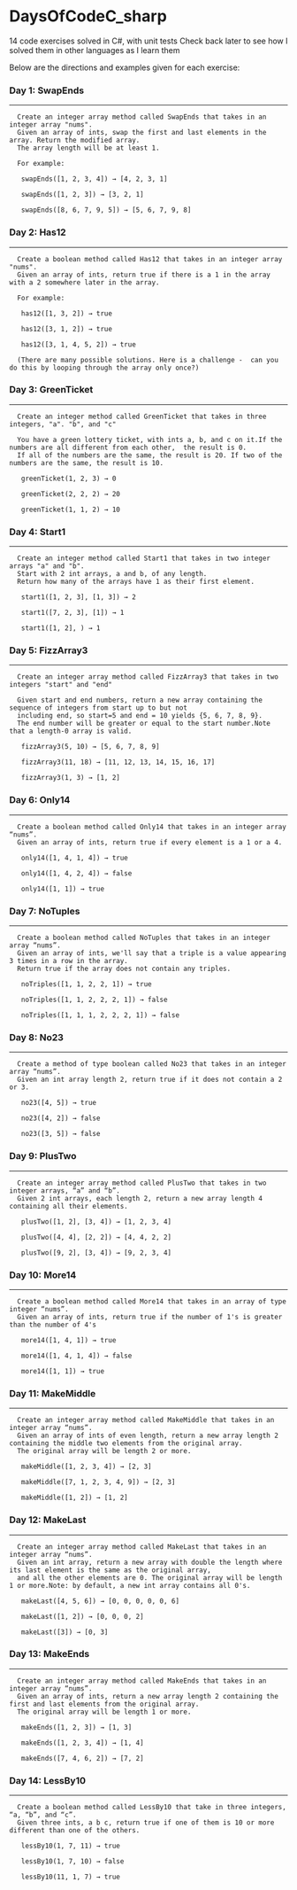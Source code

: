# DaysOfCodeC_sharp

14 code exercises solved in C#, with unit tests
Check back later to see how I solved them in other languages as I learn them

Below are the directions and examples given for each exercise:

### Day 1: SwapEnds
---
      Create an integer array method called SwapEnds that takes in an integer array "nums". 
      Given an array of ints, swap the first and last elements in the array. Return the modified array. 
      The array length will be at least 1.
      
      For example:
      
       swapEnds([1, 2, 3, 4]) → [4, 2, 3, 1]
      
       swapEnds([1, 2, 3]) → [3, 2, 1]
      
       swapEnds([8, 6, 7, 9, 5]) → [5, 6, 7, 9, 8]

### Day 2: Has12
---
      Create a boolean method called Has12 that takes in an integer array "nums". 
      Given an array of ints, return true if there is a 1 in the array with a 2 somewhere later in the array.
      
      For example:
      
       has12([1, 3, 2]) → true
      
       has12([3, 1, 2]) → true
      
       has12([3, 1, 4, 5, 2]) → true
      
      (There are many possible solutions. Here is a challenge -  can you do this by looping through the array only once?) 

### Day 3: GreenTicket
---
      Create an integer method called GreenTicket that takes in three integers, "a". "b", and "c"

      You have a green lottery ticket, with ints a, b, and c on it.If the numbers are all different from each other,  the result is 0. 
      If all of the numbers are the same, the result is 20. If two of the numbers are the same, the result is 10.
      
       greenTicket(1, 2, 3) → 0
      
       greenTicket(2, 2, 2) → 20
      
       greenTicket(1, 1, 2) → 10

### Day 4: Start1
---
      Create an integer method called Start1 that takes in two integer arrays "a" and "b". 
      Start with 2 int arrays, a and b, of any length.
      Return how many of the arrays have 1 as their first element.
      
       start1([1, 2, 3], [1, 3]) → 2
      
       start1([7, 2, 3], [1]) → 1
      
       start1([1, 2], ) → 1


### Day 5: FizzArray3
---
      Create an integer array method called FizzArray3 that takes in two integers "start" and "end"
      
      Given start and end numbers, return a new array containing the sequence of integers from start up to but not
      including end, so start=5 and end = 10 yields {5, 6, 7, 8, 9}. 
      The end number will be greater or equal to the start number.Note that a length-0 array is valid.
      
       fizzArray3(5, 10) → [5, 6, 7, 8, 9]
       
       fizzArray3(11, 18) → [11, 12, 13, 14, 15, 16, 17]
       
       fizzArray3(1, 3) → [1, 2]


### Day 6: Only14
---
      Create a boolean method called Only14 that takes in an integer array “nums”.
      Given an array of ints, return true if every element is a 1 or a 4.
      
       only14([1, 4, 1, 4]) → true
       
       only14([1, 4, 2, 4]) → false
       
       only14([1, 1]) → true


### Day 7: NoTuples
---
      Create a boolean method called NoTuples that takes in an integer array “nums”.  
      Given an array of ints, we'll say that a triple is a value appearing 3 times in a row in the array. 
      Return true if the array does not contain any triples.
      
       noTriples([1, 1, 2, 2, 1]) → true
       
       noTriples([1, 1, 2, 2, 2, 1]) → false
       
       noTriples([1, 1, 1, 2, 2, 2, 1]) → false


### Day 8: No23
---
      Create a method of type boolean called No23 that takes in an integer array “nums”. 
      Given an int array length 2, return true if it does not contain a 2 or 3.
      
       no23([4, 5]) → true
      
       no23([4, 2]) → false
      
       no23([3, 5]) → false


### Day 9: PlusTwo
---
      Create an integer array method called PlusTwo that takes in two integer arrays, “a” and “b”. 
      Given 2 int arrays, each length 2, return a new array length 4 containing all their elements.
      
       plusTwo([1, 2], [3, 4]) → [1, 2, 3, 4]
       
       plusTwo([4, 4], [2, 2]) → [4, 4, 2, 2]
       
       plusTwo([9, 2], [3, 4]) → [9, 2, 3, 4]


### Day 10: More14
---
      Create a boolean method called More14 that takes in an array of type integer “nums”. 
      Given an array of ints, return true if the number of 1's is greater than the number of 4's
      
       more14([1, 4, 1]) → true
       
       more14([1, 4, 1, 4]) → false
       
       more14([1, 1]) → true


### Day 11: MakeMiddle
---
      Create an integer array method called MakeMiddle that takes in an integer array “nums”. 
      Given an array of ints of even length, return a new array length 2 containing the middle two elements from the original array.
      The original array will be length 2 or more.
      
       makeMiddle([1, 2, 3, 4]) → [2, 3]
       
       makeMiddle([7, 1, 2, 3, 4, 9]) → [2, 3]
       
       makeMiddle([1, 2]) → [1, 2]


### Day 12: MakeLast
---
      Create an integer array method called MakeLast that takes in an integer array “nums”. 
      Given an int array, return a new array with double the length where its last element is the same as the original array, 
      and all the other elements are 0. The original array will be length 1 or more.Note: by default, a new int array contains all 0's.
      
       makeLast([4, 5, 6]) → [0, 0, 0, 0, 0, 6]
       
       makeLast([1, 2]) → [0, 0, 0, 2]
       
       makeLast([3]) → [0, 3]


### Day 13: MakeEnds
---
      Create an integer array method called MakeEnds that takes in an integer array “nums”. 
      Given an array of ints, return a new array length 2 containing the first and last elements from the original array.
      The original array will be length 1 or more.
      
       makeEnds([1, 2, 3]) → [1, 3]
       
       makeEnds([1, 2, 3, 4]) → [1, 4]
       
       makeEnds([7, 4, 6, 2]) → [7, 2]


### Day 14: LessBy10
---
      Create a boolean method called LessBy10 that take in three integers, “a, “b”, and “c”. 
      Given three ints, a b c, return true if one of them is 10 or more different than one of the others.
      
       lessBy10(1, 7, 11) → true
       
       lessBy10(1, 7, 10) → false
       
       lessBy10(11, 1, 7) → true


